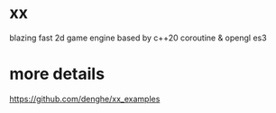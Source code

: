 # xx
blazing fast 2d game engine based by c++20 coroutine &amp; opengl es3
# more details
https://github.com/denghe/xx_examples

